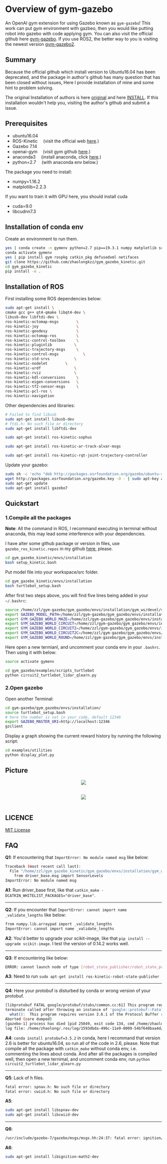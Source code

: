 # Overview of gym-gazebo
An OpenAI gym extension for using Gazebo known as `gym-gazebo`! This work can put gym environment with gazbeo, then you would like putting robot into gazebo with code applying gym. You can also visit the official github here [gym-gazebo](https://github.com/erlerobot/gym-gazebo). If you use ROS2, the better way to you is visiting the newest version [gym-gazebo2](https://github.com/AcutronicRobotics/gym-gazebo2).

## Summary
Because the official github which install version to Ubuntu16.04 has been deprecated, and the package in author's github has many question that has been closed without issues, Here I provide installation of mine and some hint to problem solving.

The original Installation of authors is here [original](https://github.com/zhaolongkzz/gym_gazebo_kinetic/blob/kinetic/Introduction.md) and here [INSTALL](https://github.com/zhaolongkzz/gym_gazebo_kinetic/blob/kinetic/INSTALL.md). If this installation wouldn't help you, visiting the author's github and submit a issue.

## Prerequisites
- ubuntu16.04
- ROS-Kinetic
  &ensp;&ensp;(visit the official web [here](http://wiki.ros.org/kinetic/Installation/Ubuntu).)
- Gazebo 7.14
- openai-gym
  &ensp;&ensp;(visit gym github [here](https://github.com/openai/gym.git).)
- anaconda3
  &ensp;&ensp;(install anaconda, click [here](http://docs.anaconda.com/anaconda/install/linux/).)
- python=2.7
  &ensp;&ensp;(with anaconda env below.)

The package you need to install:
- numpy=1.16.2
- matplotlib=2.2.3

If you want to train it with GPU here, you should install cuda
- cuda=9.0
- libcudnn7.3


## Installation of conda env

Create an environment to run them.
```bash
yes | conda create -n gymenv python=2.7 pip==19.3.1 numpy matplotlib scikit-image
conda activate gymenv
yes | pip install gym rospkg catkin_pkg defusedxml netifaces
git clone https://github.com/zhaolongkzz/gym_gazebo_kinetic.git
cd gym_gazebo_kinetic
pip install -e .
```

## Installation of ROS
First installing some ROS dependencies below:
```bash
sudo apt-get install \
cmake gcc g++ qt4-qmake libqt4-dev \
libusb-dev libftdi-dev \
ros-kinetic-octomap-msgs        \
ros-kinetic-joy                 \
ros-kinetic-geodesy             \
ros-kinetic-octomap-ros         \
ros-kinetic-control-toolbox     \
ros-kinetic-pluginlib	       \
ros-kinetic-trajectory-msgs     \
ros-kinetic-control-msgs	       \
ros-kinetic-std-srvs 	       \
ros-kinetic-nodelet	       \
ros-kinetic-urdf		       \
ros-kinetic-rviz		       \
ros-kinetic-kdl-conversions     \
ros-kinetic-eigen-conversions   \
ros-kinetic-tf2-sensor-msgs     \
ros-kinetic-pcl-ros \
ros-kinetic-navigation
```

Other dependencies and libraries:
```bash
# Failed to find libusb
sudo apt-get install libusb-dev
# ftdi.h: No such file or directory
sudo apt-get install libftdi-dev

sudo apt-get install ros-kinetic-sophus

sudo apt-get install ros-kinetic-ar-track-alvar-msgs

sudo apt-get install ros-kinetic-rqt-joint-trajectory-controller
```

Update your gazebo:
```bash
sudo sh -c 'echo "deb http://packages.osrfoundation.org/gazebo/ubuntu-stable `lsb_release -cs` main" > /etc/apt/sources.list.d/gazebo-stable.list'
wget http://packages.osrfoundation.org/gazebo.key -O - | sudo apt-key add -
sudo apt-get update
sudo apt-get install gazebo7
```


## Quickstart

### 1.Compile all the packages
**Note**: All the command in ROS, I recommand executing in terminal without anaconda, this may lead some interference with your dependencies.

I have alter some github package or version in files, use `gazebo_ros_kinetic.repos` in my github [here](https://github.com/zhaolongkzz/gym_gazebo_kinetic/blob/kinetic/gym_gazebo/envs/installation/gazebo_ros_kinetic.repos), please.
```bash
cd gym_gazebo_kinetic/envs/installation
bash setup_kinetic.bash
```

Put model file into your workspace/src folder.
```bash
cd gym_gazebo_kinetic/envs/installation
bash turtlebot_setup.bash
```

After first two steps above, you will find five lines being added in your `~/.bashrc`:
```bash
source /home/zzl/gym-gazebo/gym_gazebo/envs/installation/gym_ws/devel/setup.bash
export GAZEBO_MODEL_PATH=/home/zzl/gym-gazebo/gym_gazebo/envs/installation/../assets/models
export GYM_GAZEBO_WORLD_MAZE=/home/zzl/gym-gazebo/gym_gazebo/envs/installation/../assets/worlds/maze.world
export GYM_GAZEBO_WORLD_CIRCUIT=/home/zzl/gym-gazebo/gym_gazebo/envs/installation/../assets/worlds/circuit.world
export GYM_GAZEBO_WORLD_CIRCUIT2=/home/zzl/gym-gazebo/gym_gazebo/envs/installation/../assets/worlds/circuit2.world
export GYM_GAZEBO_WORLD_CIRCUIT2C=/home/zzl/gym-gazebo/gym_gazebo/envs/installation/../assets/worlds/circuit2c.world
export GYM_GAZEBO_WORLD_ROUND=/home/zzl/gym-gazebo/gym_gazebo/envs/installation/../assets/worlds/round.world
```

Here open a new termianl, and uncomment your conda env in your `.bashrc`. Then using it with below:
```bash
source activate gymenv

cd gym_gazebo/examples/scripts_turtlebot
python circuit2_turtlebot_lidar_qlearn.py
```


### 2.Open gazebo
Open another Terminal:
```bash
cd gym-gazebo/gym_gazebo/envs/installation/
source turtlebot_setup.bash
# here the number is set in your code, default 12346
export GAZEBO_MASTER_URI=http://localhost:12346
gzclient
```

Display a graph showing the current reward history by running the following script:
```bash
cd examples/utilities
python display_plot.py
```

## Picture
<p align="center">
  <img src="https://github.com/zhaolongkzz/gym_gazebo_kinetic/blob/kinetic/imgs/qlearn.png"><br><br>
</p>

<p align="center">
  <img src="https://github.com/zhaolongkzz/gym_gazebo_kinetic/blob/kinetic/imgs/dqn.png"><br><br>
</p>


## LICENCE
[MIT License](https://github.com/zhaolongkzz/gym_gazebo_kinetic/blob/kinetic/LICENSE)


## FAQ

**Q1**: If encountering that `ImportError: No module named msg` like below:

```bash
Traceback (most recent call last):
  File "/home/zzl/gym_gazebo_kinetic/gym_gazebo/envs/installation/gym_ws/src/hector_gazebo/hector_gazebo_thermal_camera/cfg/GazeboRosThermalCamera.cfg", line 5, in <module>
    from driver_base.msg import SensorLevels
ImportError: No module named msg
```

**A1**: Run driver_base first, like that `catkin_make -DCATKIN_WHITELIST_PACKAGES="driver_base"`.

* * *

**Q2**: If you encounter that `ImportError: cannot import name _validate_lengths` like below:
```bash
from numpy.lib.arraypad import _validate_lengths
ImportError: cannot import name _validate_lengths
```

**A2**: You'd better to upgrade your scikit-image, like that `pip install --upgrade scikit-image`. I test the version of 0.14.2 works well.

* * *

**Q3**: If encountering like below:
```bash
ERROR: cannot launch node of type [robot_state_publisher/robot_state_publisher]: robot_state_publisher
```

**A3**: Need to run `sudo apt-get install ros-kinetic-robot-state-publisher`

* * *

**Q4**: Here your protobuf is disturbed by conda or wrong version of your protobuf.
```bash
[libprotobuf FATAL google/protobuf/stubs/common.cc:61] This program requires version 3.6.1 of the Protocol Buffer runtime library, but the installed version is 2.6.1.  Please update your library.  If you compiled the program yourself, make sure that your headers are from the same version of Protocol Buffers as your link-time library.  (Version verification failed in "google/protobuf/any.pb.cc".)
terminate called after throwing an instance of 'google::protobuf::FatalException'
  what():  This program requires version 3.6.1 of the Protocol Buffer runtime library, but the installed version is 2.6.1.  Please update your library.  If you compiled the program yourself, make sure that your headers are from the same version of Protocol Buffers as your link-time library.  (Version verification failed in "google/protobuf/any.pb.cc".)
Aborted (core dumped)
[gazebo-1] process has died [pid 25049, exit code 134, cmd /home/zhaolong/gym_gazebo_kinetic/gym_gazebo/envs/installation/gym_ws/src/gazebo_ros_pkgs/gazebo_ros/scripts/gzserver --verbose -e ode /home/zhaolong/gym_gazebo_kinetic/gym_gazebo/envs/installation/../assets/worlds/circuit2.world __name:=gazebo __log:=/home/zhaolong/.ros/log/1593dbda-496c-11e9-8009-54bf648baa4d/gazebo-1.log].
log file: /home/zhaolong/.ros/log/1593dbda-496c-11e9-8009-54bf648baa4d/gazebo-1*.log
```

**A4**: `conda install protobuf=3.5.2` in conda, here I recommand that version 2.6 is better for ubuntu16.04, so run all of the code in 2.6, please.
Note that compile all the package with `catkin_make` without conda env, i.e. commenting the lines about conda. And after all the packages is compiled well, then open a new ternimal, and uncomment conda env, run `python circuit2_turtlebot_lidar_qlearn.py`



* * *

**Q5**: Lack of h files.
```bash
fatal error: spnav.h: No such file or directory
fatal error: cwiid.h: No such file or directory
```

**A5**:
```bash
sudo apt-get install libspnav-dev
sudo apt-get install libcwiid-dev
```

* * *

**Q6**:
```bash
/usr/include/gazebo-7/gazebo/msgs/msgs.hh:24:37: fatal error: ignition/math/Inertial.hh: No such file or directory
```

**A6**:
```bash
sudo apt-get install libignition-math2-dev
```

